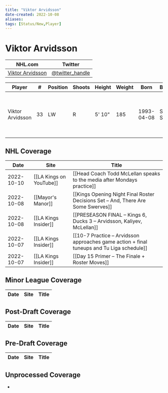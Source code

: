 ```yaml
---
title: "Viktor Arvidsson"
date-created: 2022-10-08
aliases: 
tags: [Status/New,Player]
---
```


# Viktor Arvidsson

NHL.com | Twitter
-|-
[Viktor Arvidsson]() | [@twitter_handle](https://twitter.com/)

Player | \# | Position | Shoots | Height | Weight | Born | Birthplace | Draft 
-|-|-|-|-|-|-|-|-
Viktor Arvidsson | 33 | LW | R | 5' 10" | 185 | 1993-04-08 | Skellefteå, SWE | 2014 NSH, 4th rd, 22nd pk (112th overall)



## NHL  Coverage
Date | Site |  Title
---|---|---
2022-10-10 | [[LA Kings on YouTube]] | [[Head Coach Todd McLellan speaks to the media after Mondays practice]]
2022-10-08 | [[Mayor's Manor]] | [[Kings Opening Night Final Roster Decisions Set – And, There Are Some Swerves]]
2022-10-08 | [[LA Kings Insider]] | [[PRESEASON FINAL – Kings 6, Ducks 3 – Arvidsson, Kaliyev, McLellan]]
2022-10-07 | [[LA Kings Insider]] | [[10-7 Practice – Arvidsson approaches game action + final tuneups and Tu Liga schedule]]
2022-10-07 | [[LA Kings Insider]] | [[Day 15 Primer – The Finale + Roster Moves]]



## Minor League Coverage
Date | Site |  Title
---|---|---



## Post-Draft Coverage
Date | Site |  Title
---|---|---



## Pre-Draft Coverage
Date | Site |  Title
---|---|---


## Unprocessed Coverage
- 
